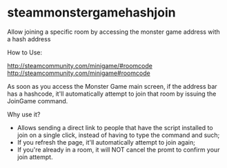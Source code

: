 # steammonstergamehashjoin
Allow joining a specific room by accessing the monster game address with a hash address



How to Use:

http://steamcommunity.com/minigame/#roomcode
http://steamcommunity.com/minigame#roomcode


As soon as you access the Monster Game main screen, if the address bar has a hashcode, it'll automatically attempt to join that room by issuing the JoinGame command.


Why use it?
- Allows sending a direct link to people that have the script installed to join on a single click, instead of having to type the command and such;
- If you refresh the page, it'll automatically attempt to join again;
- If you're already in a room, it will NOT cancel the promt to confirm your join attempt.
